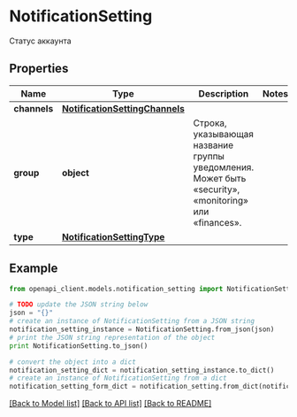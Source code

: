 # NotificationSetting

Статус аккаунта

## Properties
Name | Type | Description | Notes
------------ | ------------- | ------------- | -------------
**channels** | [**NotificationSettingChannels**](NotificationSettingChannels.md) |  | 
**group** | **object** | Строка, указывающая название группы уведомления. Может быть «security», «monitoring» или «finances». | 
**type** | [**NotificationSettingType**](NotificationSettingType.md) |  | 

## Example

```python
from openapi_client.models.notification_setting import NotificationSetting

# TODO update the JSON string below
json = "{}"
# create an instance of NotificationSetting from a JSON string
notification_setting_instance = NotificationSetting.from_json(json)
# print the JSON string representation of the object
print NotificationSetting.to_json()

# convert the object into a dict
notification_setting_dict = notification_setting_instance.to_dict()
# create an instance of NotificationSetting from a dict
notification_setting_form_dict = notification_setting.from_dict(notification_setting_dict)
```
[[Back to Model list]](../README.md#documentation-for-models) [[Back to API list]](../README.md#documentation-for-api-endpoints) [[Back to README]](../README.md)


